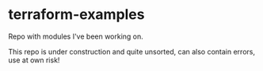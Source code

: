 # terraform-examples
Repo with modules I've been working on.

This repo is under construction and quite unsorted, can also contain errors, use at own risk!
